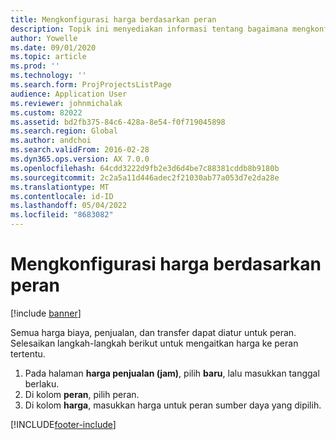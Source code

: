 ```yaml
---
title: Mengkonfigurasi harga berdasarkan peran
description: Topik ini menyediakan informasi tentang bagaimana mengkonfigurasi harga untuk peran tertentu.
author: Yowelle
ms.date: 09/01/2020
ms.topic: article
ms.prod: ''
ms.technology: ''
ms.search.form: ProjProjectsListPage
audience: Application User
ms.reviewer: johnmichalak
ms.custom: 82022
ms.assetid: bd2fb375-84c6-428a-8e54-f0f719045898
ms.search.region: Global
ms.author: andchoi
ms.search.validFrom: 2016-02-28
ms.dyn365.ops.version: AX 7.0.0
ms.openlocfilehash: 64cdd3222d9fb2e3d6d4be7c88381cddb8b9180b
ms.sourcegitcommit: 2c2a5a11d446adec2f21030ab77a053d7e2da28e
ms.translationtype: MT
ms.contentlocale: id-ID
ms.lasthandoff: 05/04/2022
ms.locfileid: "8683082"
---
```

# <a name="set-up-role-based-pricing"></a>Mengkonfigurasi harga berdasarkan peran

[!include [banner](../includes/banner.md)]

Semua harga biaya, penjualan, dan transfer dapat diatur untuk peran. Selesaikan langkah-langkah berikut untuk mengaitkan harga ke peran tertentu.

1. Pada halaman **harga penjualan (jam)**, pilih **baru**, lalu masukkan tanggal berlaku.
2. Di kolom **peran**, pilih peran.
3. Di kolom **harga**, masukkan harga untuk peran sumber daya yang dipilih.


[!INCLUDE[footer-include](../includes/footer-banner.md)]